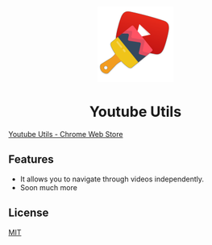 <p align="center">
  <img alt="vue-youtube" src="https://raw.githubusercontent.com/anteriovieira/youtube-utils/master/icons/mstile-150x150.png" /> <br />
  <h1 align="center">Youtube Utils</h1>
</p>

[Youtube Utils - Chrome Web Store](https://chrome.google.com/webstore/detail/dnimigkkkffldjkkbljcpofdmennohea/publish-accepted?authuser=0&hl=pt-BR)

## Features

- It allows you to navigate through videos independently.
- Soon much more

## License

[MIT](http://opensource.org/licenses/MIT)
